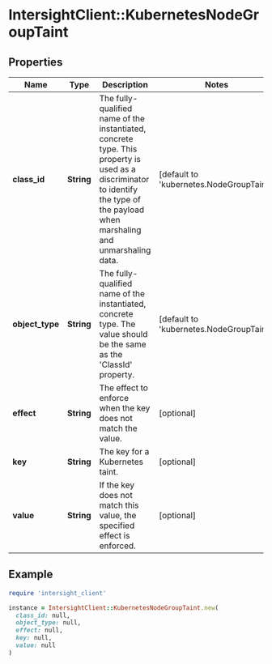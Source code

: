 # IntersightClient::KubernetesNodeGroupTaint

## Properties

| Name | Type | Description | Notes |
| ---- | ---- | ----------- | ----- |
| **class_id** | **String** | The fully-qualified name of the instantiated, concrete type. This property is used as a discriminator to identify the type of the payload when marshaling and unmarshaling data. | [default to &#39;kubernetes.NodeGroupTaint&#39;] |
| **object_type** | **String** | The fully-qualified name of the instantiated, concrete type. The value should be the same as the &#39;ClassId&#39; property. | [default to &#39;kubernetes.NodeGroupTaint&#39;] |
| **effect** | **String** | The effect to enforce when the key does not match the value. | [optional] |
| **key** | **String** | The key for a Kubernetes taint. | [optional] |
| **value** | **String** | If the key does not match this value, the specified effect is enforced. | [optional] |

## Example

```ruby
require 'intersight_client'

instance = IntersightClient::KubernetesNodeGroupTaint.new(
  class_id: null,
  object_type: null,
  effect: null,
  key: null,
  value: null
)
```

